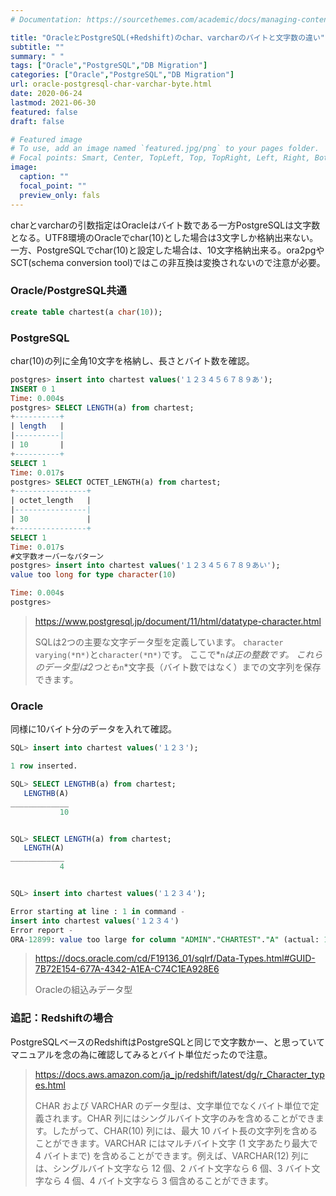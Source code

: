 ```yaml
---
# Documentation: https://sourcethemes.com/academic/docs/managing-content/

title: "OracleとPostgreSQL(+Redshift)のchar、varcharのバイトと文字数の違い"
subtitle: ""
summary: " "
tags: ["Oracle","PostgreSQL","DB Migration"]
categories: ["Oracle","PostgreSQL","DB Migration"]
url: oracle-postgresql-char-varchar-byte.html
date: 2020-06-24
lastmod: 2021-06-30
featured: false
draft: false

# Featured image
# To use, add an image named `featured.jpg/png` to your pages folder.
# Focal points: Smart, Center, TopLeft, Top, TopRight, Left, Right, BottomLeft, Bottom, BottomRight.
image:
  caption: ""
  focal_point: ""
  preview_only: fals
---
```


charとvarcharの引数指定はOracleはバイト数である一方PostgreSQLは文字数となる。UTF8環境のOracleでchar(10)とした場合は3文字しか格納出来ない。一方、PostgreSQLでchar(10)と設定した場合は、10文字格納出来る。ora2pgやSCT(schema conversion tool)ではこの非互換は変換されないので注意が必要。

### Oracle/PostgreSQL共通

```sql
create table chartest(a char(10));
```

### PostgreSQL

char(10)の列に全角10文字を格納し、長さとバイト数を確認。

```sql
postgres> insert into chartest values('１２３４５６７８９あ');                                                                                                                              
INSERT 0 1
Time: 0.004s
postgres> SELECT LENGTH(a) from chartest;                                                                                                                                                   
+----------+
| length   |
|----------|
| 10       |
+----------+
SELECT 1
Time: 0.017s
postgres> SELECT OCTET_LENGTH(a) from chartest;                                                                                                                                             
+----------------+
| octet_length   |
|----------------|
| 30             |
+----------------+
SELECT 1
Time: 0.017s
#文字数オーバーなパターン
postgres> insert into chartest values('１２３４５６７８９あい');                                                                                                                            
value too long for type character(10)

Time: 0.004s
postgres>  
```

> https://www.postgresql.jp/document/11/html/datatype-character.html
>
> SQLは2つの主要な文字データ型を定義しています。 `character varying(*`n`*)`と`character(*`n`*)`です。 ここで*`n`*は正の整数です。 これらのデータ型は2つとも*`n`*文字長（バイト数ではなく）までの文字列を保存できます。

### Oracle

同様に10バイト分のデータを入れて確認。

```sql
SQL> insert into chartest values('１２３');

1 row inserted.

SQL> SELECT LENGTHB(a) from chartest;
   LENGTHB(A) 
_____________ 
           10 


SQL> SELECT LENGTH(a) from chartest;
   LENGTH(A) 
____________ 
           4 


SQL> insert into chartest values('１２３４');

Error starting at line : 1 in command -
insert into chartest values('１２３４')
Error report -
ORA-12899: value too large for column "ADMIN"."CHARTEST"."A" (actual: 12, maximum: 10)

```

> https://docs.oracle.com/cd/F19136_01/sqlrf/Data-Types.html#GUID-7B72E154-677A-4342-A1EA-C74C1EA928E6
>
> Oracleの組込みデータ型

### 追記：Redshiftの場合

PostgreSQLベースのRedshiftはPostgreSQLと同じで文字数かー、と思っていてマニュアルを念の為に確認してみるとバイト単位だったので注意。

> https://docs.aws.amazon.com/ja_jp/redshift/latest/dg/r_Character_types.html
>
> CHAR および VARCHAR のデータ型は、文字単位でなくバイト単位で定義されます。CHAR 列にはシングルバイト文字のみを含めることができます。したがって、CHAR(10) 列には、最大 10 バイト長の文字列を含めることができます。VARCHAR にはマルチバイト文字 (1 文字あたり最大で 4 バイトまで) を含めることができます。例えば、VARCHAR(12) 列には、シングルバイト文字なら 12 個、2 バイト文字なら 6 個、3 バイト文字なら 4 個、4 バイト文字なら 3 個含めることができます。